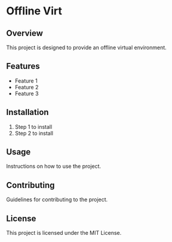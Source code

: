 # Offline Virt

## Overview
This project is designed to provide an offline virtual environment.

## Features
- Feature 1
- Feature 2
- Feature 3

## Installation
1. Step 1 to install
2. Step 2 to install

## Usage
Instructions on how to use the project.

## Contributing
Guidelines for contributing to the project.

## License
This project is licensed under the MIT License.